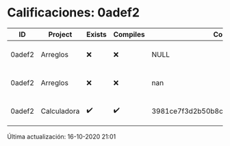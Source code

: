 # Calificaciones: 0adef2
|ID|Project|Exists|Compiles|CommitHash|CommitDate|CheckDate|Comments|
|-|-|-|-|-|-|-|-|
|0adef2|Arreglos|❌|❌|NULL|NULL|16-10-2020 21:01:44|No se encontró el archivo en PracticasComputacionI/Arreglos/Arreglos.cpp|
|0adef2|Arreglos|❌|❌|nan|nan|15-10-2020 21:25:06|No se encontró el archivo en PracticasComputacionI/Arreglos/Arreglos.cpp|
|0adef2|Calculadora|✔️|✔️|3981ce7f3d2b50b8c78c07fd01c20e8f90e9e86d|12-10-2020 23:04:39|15-10-2020 21:25:02|nan|

Última actualización: 16-10-2020 21:01
